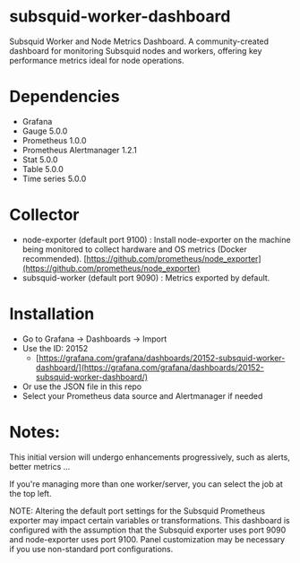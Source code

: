 # subsquid-worker-dashboard
Subsquid Worker and Node Metrics Dashboard. A community-created dashboard for monitoring Subsquid nodes and workers, offering key performance metrics ideal for node operations.

# Dependencies
- Grafana
- Gauge 5.0.0
- Prometheus 1.0.0
- Prometheus Alertmanager 1.2.1
- Stat 5.0.0
- Table 5.0.0
- Time series 5.0.0

# Collector
- node-exporter (default port 9100) : Install node-exporter on the machine being monitored to collect hardware and OS metrics (Docker recommended). [https://github.com/prometheus/node_exporter](https://github.com/prometheus/node_exporter)
- subsquid-worker (default port 9090) : Metrics exported by default.

# Installation
- Go to Grafana -> Dashboards -> Import
- Use the ID: 20152 
  - [https://grafana.com/grafana/dashboards/20152-subsquid-worker-dashboard/](https://grafana.com/grafana/dashboards/20152-subsquid-worker-dashboard/)
- Or use the JSON file in this repo
- Select your Prometheus data source and Alertmanager if needed

# Notes:
This initial version will undergo enhancements progressively, such as alerts, better metrics ...

If you're managing more than one worker/server, you can select the job at the top left.

NOTE: Altering the default port settings for the Subsquid Prometheus exporter may impact certain variables or transformations. This dashboard is configured with the assumption that the Subsquid exporter uses port 9090 and node-exporter uses port 9100. Panel customization may be necessary if you use non-standard port configurations.
